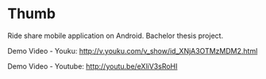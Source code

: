 Thumb
=====

Ride share mobile application on Android. Bachelor thesis project.

Demo Video - Youku: http://v.youku.com/v_show/id_XNjA3OTMzMDM2.html

Demo Video - Youtube: http://youtu.be/eXliV3sRoHI
